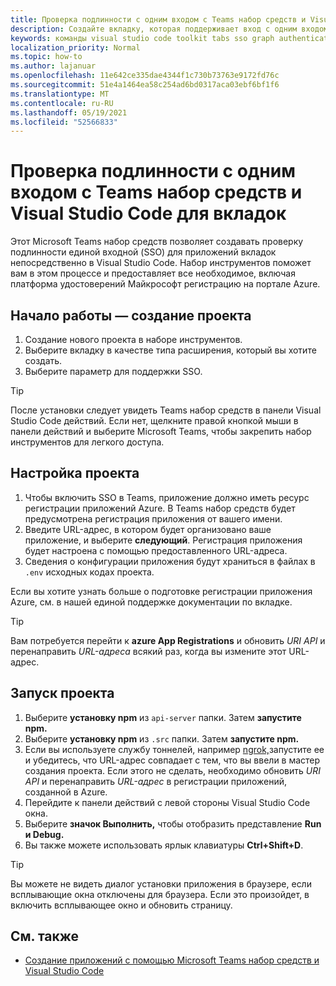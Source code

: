 ```yaml
---
title: Проверка подлинности с одним входом с Teams набор средств и Visual Studio Code для вкладок
description: Создайте вкладку, которая поддерживает вход с одним входом, и microsoft Graph вызовы непосредственно Visual Studio Code с Microsoft Teams набор средств
keywords: команды visual studio code toolkit tabs sso graph authentication Azure identity platform
localization_priority: Normal
ms.topic: how-to
ms.author: lajanuar
ms.openlocfilehash: 11e642ce335dae4344f1c730b73763e9172fd76c
ms.sourcegitcommit: 51e4a1464ea58c254ad6bd0317aca03ebf6bf1f6
ms.translationtype: MT
ms.contentlocale: ru-RU
ms.lasthandoff: 05/19/2021
ms.locfileid: "52566833"
---
```

# <a name="single-sign-on-authentication-with-teams-toolkit-and-visual-studio-code-for-tabs"></a>Проверка подлинности с одним входом с Teams набор средств и Visual Studio Code для вкладок

Этот Microsoft Teams набор средств позволяет создавать проверку подлинности единой входной (SSO) для приложений вкладок непосредственно в Visual Studio Code. Набор инструментов поможет вам в этом процессе и предоставляет все необходимое, включая платформа удостоверений Майкрософт регистрацию на портале Azure.

## <a name="get-started--create-a-project"></a>Начало работы — создание проекта

1. Создание нового проекта в наборе инструментов.
1. Выберите вкладку в качестве типа расширения, который вы хотите создать.
1. Выберите параметр для поддержки SSO.

> [!TIP]
> После установки следует увидеть Teams набор средств в панели Visual Studio Code действий. Если нет, щелкните правой кнопкой  мыши в панели действий и выберите Microsoft Teams, чтобы закрепить набор инструментов для легкого доступа.

## <a name="configure-your-project"></a>Настройка проекта

1. Чтобы включить SSO в Teams, приложение должно иметь ресурс регистрации приложений Azure. В Teams набор средств будет предусмотрена регистрация приложения от вашего имени.
1. Введите URL-адрес, в котором будет организовано ваше приложение, и выберите **следующий**. Регистрация приложения будет настроена с помощью предоставленного URL-адреса.
1. Сведения о конфигурации приложения будут храниться в файлах в `.env` исходных кодах проекта.

Если вы хотите узнать больше о подготовке регистрации приложения  Azure, см. в нашей единой поддержке документации по вкладке. [](../tabs/how-to/authentication/auth-aad-sso.md)

> [!TIP]
> Вам потребуется перейти к **azure App Registrations** и обновить *URI API* и перенаправить *URL-адреса* всякий раз, когда вы измените этот URL-адрес.

## <a name="run-your-project"></a>Запуск проекта

1. Выберите **установку npm** из `api-server` папки. Затем **запустите npm.**
1. Выберите **установку npm** из `.src` папки. Затем **запустите npm.**
1. Если вы используете службу тоннелей, например [ngrok,](https://ngrok.com/)запустите ее и убедитесь, что URL-адрес совпадает с тем, что вы ввели в мастер создания проекта. Если этого не сделать, необходимо обновить _URI API_ и перенаправить _URL-адрес_ в регистрации приложений, созданной в Azure.
1. Перейдите к панели действий с левой стороны Visual Studio Code окна.
1. Выберите **значок Выполнить,** чтобы отобразить представление **Run и Debug.**
1. Вы также можете использовать ярлык клавиатуры **Ctrl+Shift+D**.

> [!TIP]
> Вы можете не видеть диалог установки приложения в браузере, если всплывающие окна отключены для браузера. Если это произойдет, в включить всплывающее окно и обновить страницу.

## <a name="see-also"></a>См. также

- [Создание приложений с помощью Microsoft Teams набор средств и Visual Studio Code](visual-studio-code-overview.md)

